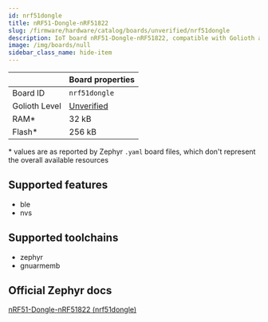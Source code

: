 ```yaml
---
id: nrf51dongle
title: nRF51-Dongle-nRF51822
slug: /firmware/hardware/catalog/boards/unverified/nrf51dongle
description: IoT board nRF51-Dongle-nRF51822, compatible with Golioth at unverified level.
image: /img/boards/null
sidebar_class_name: hide-item
---
```


[//]: # (This is an auto-generated file, do not edit! Changes to it will be lost upon re-generation)



|                | Board properties     |
| -------------  | -------------------- |
| Board ID       | `nrf51dongle` |
| Golioth Level  | [Unverified](/firmware/hardware#unverified-boards) |
| RAM*           | 32 kB |
| Flash*         | 256 kB |

\* values are as reported by Zephyr `.yaml` board files, which don't represent the overall available resources



## Supported features

* ble
* nvs

## Supported toolchains

* zephyr
* gnuarmemb

## Official Zephyr docs

[nRF51-Dongle-nRF51822 (nrf51dongle)](https://docs.zephyrproject.org/latest/boards/nordic/nrf51dongle/doc/index.html)
